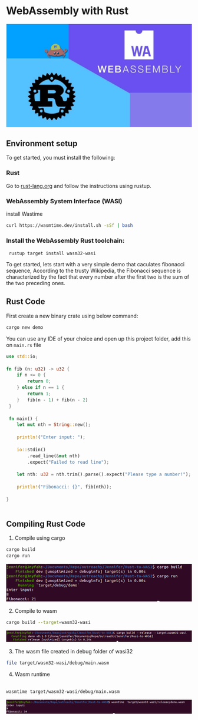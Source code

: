 # WebAssembly with Rust

![Alt text](/static/img/tutorial/rust-wasi.jpg?raw=true)

## Environment setup

To get started, you must install the following:

### Rust

Go to [rust-lang.org](https://www.rust-lang.org/tools/install) and follow the instructions using rustup.

### WebAssembly System Interface (WASI)

install Wastime

```bash
curl https://wasmtime.dev/install.sh -sSf | bash
```

### Install the WebAssembly Rust toolchain:

```
 rustup target install wasm32-wasi
```

 To get started, lets start with a very simple demo that caculates fibonacci sequence, According to the trusty Wikipedia, the Fibonacci sequence is characterized by the fact that every number after the first two is the sum of the two preceding ones.


## Rust Code

First create a new binary crate using below command:

```bash
cargo new demo
```

You can use any IDE of your choice and open up this project folder, add this on `main.rs` file
  
```rust
use std::io;

fn fib (n: u32) -> u32 {
    if n <= 0 {
        return 0;
    } else if n == 1 {
        return 1;
    }   fib(n - 1) + fib(n - 2)
 }

 fn main() {
    let mut nth = String::new();

    println!("Enter input: ");

    io::stdin()
        .read_line(&mut nth)
        .expect("Failed to read line");

    let nth: u32 = nth.trim().parse().expect("Please type a number!");

    println!("Fibonacci: {}", fib(nth));
    
}
  
```

## Compiling Rust Code

1. Compile using cargo

``` bash
cargo build
cargo run
```
![Rust Screenshot1](/static/img/tutorial/rustRunSreenshot.png?raw=true)

2. Compile to wasm

```bash
cargo build --target=wasm32-wasi
```
![Rust Screenshot2](/static/img/tutorial/rustCompileScreenshot.png?raw=true)


3. The wasm file created in debug folder of wasi32

```bash
file target/wasm32-wasi/debug/main.wasm
```

4. Wasm runtime

```bash

wasmtime target/wasm32-wasi/debug/main.wasm
```
![Rust Screenshot3](/static/img/tutorial/rustWasm.png?raw=true)

	
